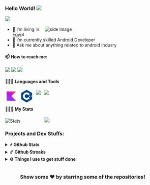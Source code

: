   ### Hello World!  <img src="https://github.com/sciencepal/sciencepal/blob/master/assets/Hi.gif" width="29px">
  ![](https://komarev.com/ghpvc/?username=mezoinnit&label=Profile%20Visits&color=blue&style=for-the-badge)
  
  <img src="https://user-images.githubusercontent.com/74038190/213911110-aedbef38-a29f-4b6b-a65c-11608b4f75a5.gif" alt="side Image" align="right" width="375" height="auto" />
  
  - 🌱 I’m living in Egypt
  - 🔭 I’m currently skilled Android Developer
  - 💬 Ask me about anything related to android indusry
  
  #### 📫 How to reach me:
  
  <a href="https://www.linkedin.com/in/moataaz-mansour" target="_blank"><img src="https://img.shields.io/badge/-Moataz%20Mansour-6e94eb?style=for-the-badge&logo=Linkedin&logoColor=white"/></a>
  <a href="https://x.com/mezoinnit" target="_blank"><img src="https://img.shields.io/badge/-Mezoinnit-6e94eb?style=for-the-badge&logo=Twitter&logoColor=white"/></a>
  <a href="https://instagram.com/mezoinnit" target="_blank"><img src="https://img.shields.io/badge/-Mezoinnit-e86868?style=for-the-badge&logo=Instagram&logoColor=white"/></a>
  
  #### 👨🏻‍💻 Languages and Tools <br />
  <div>
  <img align="left" height="40" style="padding-right:10px;" src="https://github.com/devicons/devicon/blob/master/icons/kotlin/kotlin-original.svg">
  <img align="left" height="40" style="padding-right:10px;" src="https://github.com/devicons/devicon/blob/master/icons/cplusplus/cplusplus-plain.svg">
  <img align="left" height="40" style="padding-right:10px;" src="https://cdn.jsdelivr.net/gh/devicons/devicon/icons/html5/html5-plain.svg">
  <img align="left" height="40" style="padding-right:10px;" src="https://cdn.jsdelivr.net/gh/devicons/devicon/icons/css3/css3-plain.svg">
  <br />
  </div>

  <br />
  
  #### 👨🏻‍💻 My Stats <br />
  
  [![Stats](https://github-readme-stats-fawn-omega-34.vercel.app/api?username=mezoinnit&icons=true&theme=discord_old_blurple)](https://github-readme-stats-fawn-omega-34.vercel.app/api?username=mezoinnit&icons=true&theme=radical)&nbsp; &nbsp; &nbsp; &nbsp; &nbsp; &nbsp; &nbsp; &nbsp; &nbsp; &nbsp; <img src="https://user-images.githubusercontent.com/74038190/225813708-98b745f2-7d22-48cf-9150-083f1b00d6c9.gif" width="300">

  ### Projects and Dev Stuffs:

<details>
  <summary><b>⚡ Github Stats</b></summary>

  <br />
  <img height="180em" src="https://github-readme-stats.vercel.app/api/top-langs/?username=mezoinnit&exclude_repo=KNN-Image-Classification&show_icons=true&hide_border=false&layout=compact&langs_count=8&theme=discord_old_blurple"/>
</details>

<details>
  <summary><b>☄️ Github Streaks</b></summary>

  <br />
  <img height="180em" src="https://github-readme-streak-stats.herokuapp.com/?user=mezoinnit&hide_border=false&theme=discord_old_blurple" />
</details>

<details>
  <br />
  <summary><b>⚙️ Things I use to get stuff done</b></summary>
  	<ul>
  	    <li><b>OS:</b> Ubuntu 20.04</li>
	    <li><b>Laptop: </b> Vostro G15</li>
  	    <li><b>Browser: </b> Chrome</li>
	    <li><b>Code Editor:</b> Android Studio - The best editor out there</li>
 	    <li><b>Other Tools:</b> Obsidian, philip lecknar</li>
	    <li><b>To Stay Updated:</b> Twitter, Product Hunt and Hacker News</li>
	</ul>
</details>

#

<div align="center">

### Show some ❤️ by starring some of the repositories!

</div>
